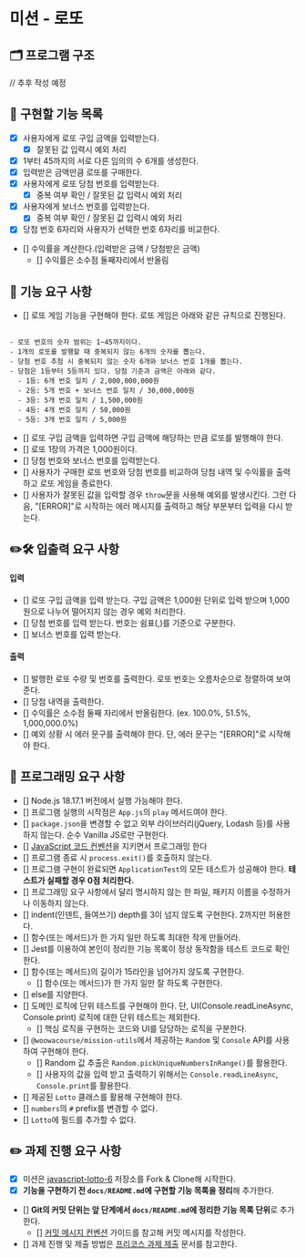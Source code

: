 # 미션 - 로또

## 🗂️ 프로그램 구조

// 추후 작성 예정

## 🫥 구현할 기능 목록

- [x] 사용자에게 로또 구입 금액을 입력받는다.
  - [x] 잘못된 값 입력시 예외 처리
- [x] 1부터 45까지의 서로 다른 임의의 수 6개를 생성한다.
- [x] 입력받은 금액만큼 로또를 구매한다.
- [x] 사용자에게 로또 당첨 번호를 입력받는다.
  - [x] 중복 여부 확인 / 잘못된 값 입력시 예외 처리
- [x] 사용자에게 보너스 번호를 입력받는다.
  - [x] 중복 여부 확인 / 잘못된 값 입력시 예외 처리
- [x] 당첨 번호 6자리와 사용자가 선택한 번호 6자리를 비교한다.
- [] 수익률을 계산한다.(입력받은 금액 / 당첨받은 금액)
  - [] 수익률은 소수점 둘째자리에서 반올림

## 🚀 기능 요구 사항

- [] 로또 게임 기능을 구현해야 한다. 로또 게임은 아래와 같은 규칙으로 진행된다.

```

- 로또 번호의 숫자 범위는 1~45까지이다.
- 1개의 로또를 발행할 때 중복되지 않는 6개의 숫자를 뽑는다.
- 당첨 번호 추첨 시 중복되지 않는 숫자 6개와 보너스 번호 1개를 뽑는다.
- 당첨은 1등부터 5등까지 있다. 당첨 기준과 금액은 아래와 같다.
  - 1등: 6개 번호 일치 / 2,000,000,000원
  - 2등: 5개 번호 + 보너스 번호 일치 / 30,000,000원
  - 3등: 5개 번호 일치 / 1,500,000원
  - 4등: 4개 번호 일치 / 50,000원
  - 5등: 3개 번호 일치 / 5,000원

```

- [] 로또 구입 금액을 입력하면 구입 금액에 해당하는 만큼 로또를 발행해야 한다.
- [] 로또 1장의 가격은 1,000원이다.
- [] 당첨 번호와 보너스 번호를 입력받는다.
- [] 사용자가 구매한 로또 번호와 당첨 번호를 비교하여 당첨 내역 및 수익률을 출력하고 로또 게임을 종료한다.
- [] 사용자가 잘못된 값을 입력할 경우 `throw`문을 사용해 예외를 발생시킨다. 그런 다음, "[ERROR]"로 시작하는 에러 메시지를 출력하고 해당 부분부터 입력을 다시 받는다.

## ✏️🛠️ 입출력 요구 사항

#### 입력

- [] 로또 구입 금액을 입력 받는다. 구입 금액은 1,000원 단위로 입력 받으며 1,000원으로 나누어 떨어지지 않는 경우 예외 처리한다.
- [] 당첨 번호를 입력 받는다. 번호는 쉼표(,)를 기준으로 구분한다.
- [] 보너스 번호를 입력 받는다.

#### 출력

- [] 발행한 로또 수량 및 번호를 출력한다. 로또 번호는 오름차순으로 정렬하여 보여준다.
- [] 당첨 내역을 출력한다.
- [] 수익률은 소수점 둘째 자리에서 반올림한다. (ex. 100.0%, 51.5%, 1,000,000.0%)
- [] 예외 상황 시 에러 문구를 출력해야 한다. 단, 에러 문구는 "[ERROR]"로 시작해야 한다.

## 🎯 프로그래밍 요구 사항

- [] Node.js 18.17.1 버전에서 실행 가능해야 한다.
- [] 프로그램 실행의 시작점은 `App.js`의 `play` 메서드여야 한다.
- [] `package.json`을 변경할 수 없고 외부 라이브러리(jQuery, Lodash 등)를 사용하지 않는다. 순수 Vanilla JS로만 구현한다.
- [] [JavaScript 코드 컨벤션](https://github.com/woowacourse/woowacourse-docs/tree/main/styleguide/javascript)을 지키면서 프로그래밍 한다
- [] 프로그램 종료 시 `process.exit()`를 호출하지 않는다.
- [] 프로그램 구현이 완료되면 `ApplicationTest`의 모든 테스트가 성공해야 한다. **테스트가 실패할 경우 0점 처리한다.**
- [] 프로그래밍 요구 사항에서 달리 명시하지 않는 한 파일, 패키지 이름을 수정하거나 이동하지 않는다.
- [] indent(인덴트, 들여쓰기) depth를 3이 넘지 않도록 구현한다. 2까지만 허용한다.
- [] 함수(또는 메서드)가 한 가지 일만 하도록 최대한 작게 만들어라.
- [] Jest를 이용하여 본인이 정리한 기능 목록이 정상 동작함을 테스트 코드로 확인한다.
- [] 함수(또는 메서드)의 길이가 15라인을 넘어가지 않도록 구현한다.
  - [] 함수(또는 메서드)가 한 가지 일만 잘 하도록 구현한다.
- [] else를 지양한다.
- [] 도메인 로직에 단위 테스트를 구현해야 한다. 단, UI(Console.readLineAsync, Console.print) 로직에 대한 단위 테스트는 제외한다.
  - [] 핵심 로직을 구현하는 코드와 UI를 담당하는 로직을 구분한다.
- [] `@woowacourse/mission-utils`에서 제공하는 `Random` 및 `Console` API를 사용하여 구현해야 한다.
  - [] Random 값 추출은 `Random.pickUniqueNumbersInRange()`를 활용한다.
  - [] 사용자의 값을 입력 받고 출력하기 위해서는 `Console.readLineAsync`, `Console.print`를 활용한다.
- [] 제공된 `Lotto` 클래스를 활용해 구현해야 한다.
- [] `numbers`의 `#` prefix를 변경할 수 없다.
- [] `Lotto`에 필드를 추가할 수 없다.

## ✏️ 과제 진행 요구 사항

- [x] 미션은 [javascript-lotto-6](https://github.com/woowacourse-precourse/javascript-lotto-6/) 저장소를 Fork & Clone해 시작한다.
- [x] **기능을 구현하기 전 `docs/README.md`에 구현할 기능 목록을 정리**해 추가한다.
- [] **Git의 커밋 단위는 앞 단계에서 `docs/README.md`에 정리한 기능 목록 단위**로 추가한다.
  - [] [커밋 메시지 컨벤션](https://gist.github.com/stephenparish/9941e89d80e2bc58a153) 가이드를 참고해 커밋 메시지를 작성한다.
- [] 과제 진행 및 제출 방법은 [프리코스 과제 제출](https://github.com/woowacourse/woowacourse-docs/tree/master/precourse) 문서를 참고한다.
